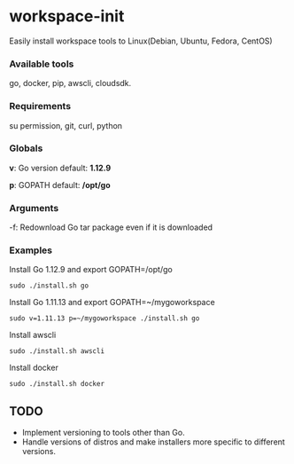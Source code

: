 # workspace-init
Easily install workspace tools to Linux(Debian, Ubuntu, Fedora, CentOS)

### Available tools 
go, docker, pip, awscli, cloudsdk.

### Requirements
su permission, git, curl, python

### Globals
  **v**: Go version  default: **1.12.9**
  
  **p**: GOPATH      default: **/opt/go**

### Arguments
  -f: Redownload Go tar package even if it is downloaded 

### Examples
Install Go 1.12.9 and export GOPATH=/opt/go
```
sudo ./install.sh go
```

Install Go 1.11.13 and export GOPATH=~/mygoworkspace 
```
sudo v=1.11.13 p=~/mygoworkspace ./install.sh go
```

Install awscli
```
sudo ./install.sh awscli
```

Install docker
```
sudo ./install.sh docker
```

## TODO 
- Implement versioning to tools other than Go.
- Handle versions of distros and make installers more specific to different versions.

